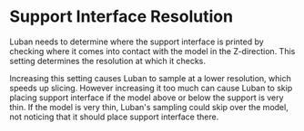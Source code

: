 Support Interface Resolution
====
Luban needs to determine where the support interface is printed by checking where it comes into contact with the model in the Z-direction. This setting determines the resolution at which it checks.

Increasing this setting causes Luban to sample at a lower resolution, which speeds up slicing. However increasing it too much can cause Luban to skip placing support interface if the model above or below the support is very thin. If the model is very thin, Luban's sampling could skip over the model, not noticing that it should place support interface there.
